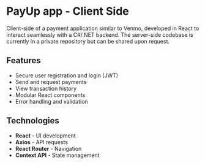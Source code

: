 # PayUp app - Client Side

Client-side of a payment application similar to Venmo, developed in React to interact seamlessly with a C#/.NET backend. 
The server-side codebase is currently in a private repository but can be shared upon request.

## Features

- Secure user registration and login (JWT)
- Send and request payments
- View transaction history
- Modular React components
- Error handling and validation

## Technologies

- **React** - UI development
- **Axios** - API requests
- **React Router** - Navigation
- **Context API** - State management
